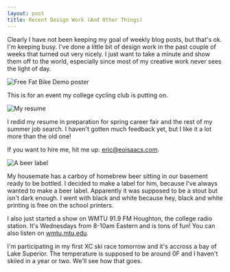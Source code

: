 ```yaml
---
layout: post
title: Recent Design Work (And Other Things)
---
```


Clearly I have not been keeping my goal of weekly blog posts, but that's ok. I'm keeping busy. I've done a little bit of design work in the past couple of weeks that turned out very nicely. I just want to take a minute and show them off to the world, especially since most of my creative work never sees the light of day.

![Free Fat Bike Demo poster](http://eoisaacs.github.io/images/2015-02-13/img01.png)

This is for an event my college cycling club is putting on.

![My resume](http://eoisaacs.github.io/images/2015-02-13/img02.png)

I redid my resume in preparation for spring career fair and the rest of my summer job search. I haven't gotten much feedback yet, but I like it a lot more than the old one!

If you want to hire me, hit me up. <a href="mailto:eric@eoisaacs.com">eric@eoisaacs.com</a>.

![A beer label](http://eoisaacs.github.io/images/2015-02-13/img03.png)

My housemate has a carboy of homebrew beer sitting in our basement ready to be bottled. I decided to make a label for him, because I've always wanted to make a beer label. Apparently it was supposed to be a stout but isn't dark enough. I went with black and white because hey, black and white printing is free on the school printers.

I also just started a show on WMTU 91.9 FM Houghton, the college radio station. It's Wednesdays from 8-10am Eastern and is tons of fun! You can also listen on <a href="http://wmtu.mtu.edu" target="_blank">wmtu.mtu.edu</a>.

I'm participating in my first XC ski race tomorrow and it's accross a bay of Lake Superior. The temperature is supposed to be around 0F and I haven't skiied in a year or two. We'll see how that goes.